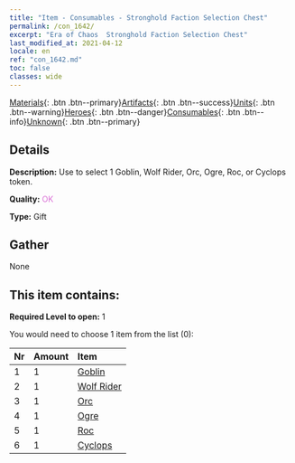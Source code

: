 ```yaml
---
title: "Item - Consumables - Stronghold Faction Selection Chest"
permalink: /con_1642/
excerpt: "Era of Chaos  Stronghold Faction Selection Chest"
last_modified_at: 2021-04-12
locale: en
ref: "con_1642.md"
toc: false
classes: wide
---
```

 [Materials](/){: .btn .btn--primary}[Artifacts](/Artifacts/){: .btn .btn--success}[Units](/Units/){: .btn .btn--warning}[Heroes](/Heroes/){: .btn .btn--danger}[Consumables](/Consumables/){: .btn .btn--info}[Unknown](/Unknown/){: .btn .btn--primary}

## Details
 **Description:** Use to select 1 Goblin, Wolf Rider, Orc, Ogre, Roc, or Cyclops token.

 **Quality:** <span style="color: #DA70D6">OK</span>

 **Type:** Gift

## Gather

  None

## This item contains:

 **Required Level to open:** 1

 You would need to choose 1 item from the list (0):

  | Nr | Amount |     Item    |
  |:---|:-------|:------------|
  | 1 | 1 | [Goblin](/Items/unt_217/) | 
  | 2 | 1 | [Wolf Rider](/Items/unt_218/) | 
  | 3 | 1 | [Orc](/Items/unt_219/) | 
  | 4 | 1 | [Ogre](/Items/unt_220/) | 
  | 5 | 1 | [Roc](/Items/unt_221/) | 
  | 6 | 1 | [Cyclops](/Items/unt_222/) | 
